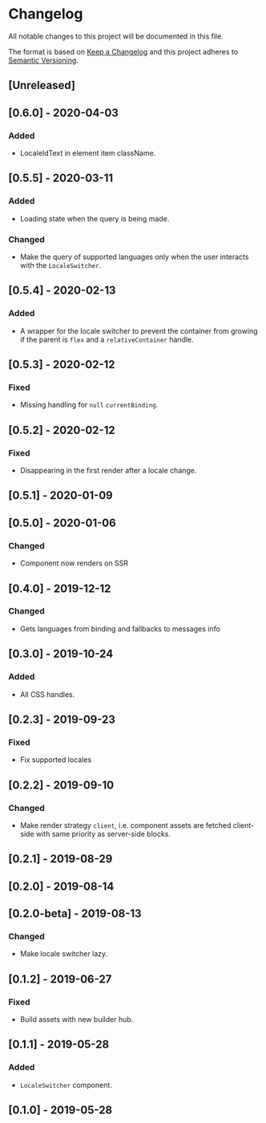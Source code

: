# Changelog

All notable changes to this project will be documented in this file.

The format is based on [Keep a Changelog](http://keepachangelog.com/en/1.0.0/)
and this project adheres to [Semantic Versioning](http://semver.org/spec/v2.0.0.html).

## [Unreleased]

## [0.6.0] - 2020-04-03
### Added
- LocaleIdText in element item className.

## [0.5.5] - 2020-03-11
### Added
- Loading state when the query is being made.

### Changed
- Make the query of supported languages only when the user interacts with the `LocaleSwitcher`.

## [0.5.4] - 2020-02-13
### Added
- A wrapper for the locale switcher to prevent the container from growing if the parent is `flex` and a `relativeContainer` handle.

## [0.5.3] - 2020-02-12
### Fixed
- Missing handling for `null` `currentBinding`.

## [0.5.2] - 2020-02-12
### Fixed
- Disappearing in the first render after a locale change.

## [0.5.1] - 2020-01-09

## [0.5.0] - 2020-01-06
### Changed
- Component now renders on SSR

## [0.4.0] - 2019-12-12
### Changed
- Gets languages from binding and fallbacks to messages info

## [0.3.0] - 2019-10-24
### Added
- All CSS handles.

## [0.2.3] - 2019-09-23
### Fixed
- Fix supported locales

## [0.2.2] - 2019-09-10

### Changed
- Make render strategy `client`, i.e. component assets are fetched client-side with same priority as server-side blocks.

## [0.2.1] - 2019-08-29

## [0.2.0] - 2019-08-14

## [0.2.0-beta] - 2019-08-13

### Changed
- Make locale switcher lazy.

## [0.1.2] - 2019-06-27
### Fixed
- Build assets with new builder hub.

## [0.1.1] - 2019-05-28
### Added
- `LocaleSwitcher` component.

## [0.1.0] - 2019-05-28
